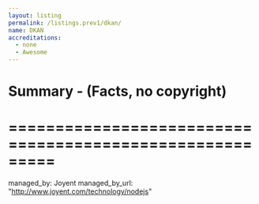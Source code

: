 ```yaml
---
layout: listing
permalink: /listings.prev1/dkan/
name: DKAN
accreditations:
  - none
  - Awesome
---
```



# Summary - (Facts, no copyright)
# ========================================================= #
managed_by: Joyent
managed_by_url: "http://www.joyent.com/technology/nodejs"

